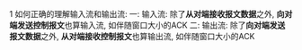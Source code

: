 1 如何正确的理解输入流和输出流:
    一: 输入流:
        除了**从对端接收报文数据**之外, **向对端发送控制报文**也算输入流, 如伴随窗口大小的ACK
    二: 输出流:
        除了**向对端发送报文数据**之外, **从对端接收控制报文**也算输出流, 如伴随窗口大小的ACK